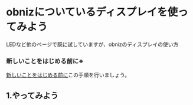 # obnizについているディスプレイを使ってみよう

LEDなど他のページで既に試していますが、obnizのディスプレイの使い方

### **新しいことをはじめる前に※**  

[新しいことをはじめる前に](../before-start.md)この手順を行いましょう。


## 1.やってみよう
